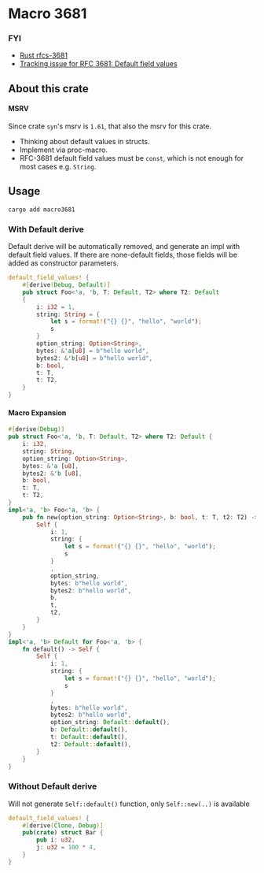 # Macro 3681

### FYI
- [Rust rfcs-3681](https://github.com/rust-lang/rfcs/pull/3681)
- [Tracking issue for RFC 3681: Default field values](https://github.com/rust-lang/rust/issues/132162)

## About this crate

#### MSRV
Since crate `syn`'s msrv is `1.61`, that also the msrv for this crate.

- Thinking about default values in structs.  
- Implement via proc-macro.
- RFC-3681 default field values must be `const`, which is not enough for most cases e.g. `String`.

## Usage

```shell
cargo add macro3681
```

### With Default derive

Default derive will be automatically removed, and generate an impl with default field values.
If there are none-default fields, those fields will be added as constructor parameters. 
```rust
default_field_values! {
    #[derive(Debug, Default)]
    pub struct Foo<'a, 'b, T: Default, T2> where T2: Default
    {
        i: i32 = 1,
        string: String = {
            let s = format!("{} {}", "hello", "world");
            s
        }
        option_string: Option<String>,
        bytes: &'a[u8] = b"hello world",
        bytes2: &'b[u8] = b"hello world",
        b: bool,
        t: T,
        t: T2,
    }
}
```

#### Macro Expansion

```rust
#[derive(Debug)]
pub struct Foo<'a, 'b, T: Default, T2> where T2: Default {
    i: i32,
    string: String,
    option_string: Option<String>,
    bytes: &'a [u8],
    bytes2: &'b [u8],
    b: bool,
    t: T,
    t: T2,
}
impl<'a, 'b> Foo<'a, 'b> {
    pub fn new(option_string: Option<String>, b: bool, t: T, t2: T2) -> Self {
        Self {
            i: 1,
            string: {
                let s = format!("{} {}", "hello", "world");
                s
            }
            ,
            option_string,
            bytes: b"hello world",
            bytes2: b"hello world",
            b,
            t,
            t2,
        }
    }
}
impl<'a, 'b> Default for Foo<'a, 'b> {
    fn default() -> Self {
        Self {
            i: 1,
            string: {
                let s = format!("{} {}", "hello", "world");
                s
            }
            ,
            bytes: b"hello world",
            bytes2: b"hello world",
            option_string: Default::default(),
            b: Default::default(),
            t: Default::default(),
            t2: Default::default(),
        }
    }
}
```

### Without Default derive

Will not generate `Self::default()` function, only `Self::new(..)` is available
```rust
default_field_values! {
    #[derive(Clone, Debug)]
    pub(crate) struct Bar {
        pub i: u32,
        j: u32 = 100 * 4,
    }
}
```
